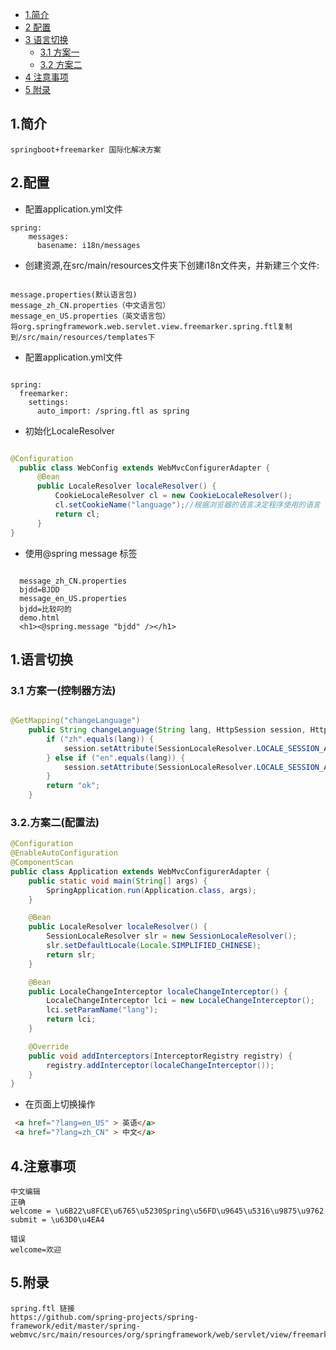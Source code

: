 * [1.简介](#1)
* [2 配置](#2)
* [3 语言切换](#3)
    * [3.1 方案一](#3.1)
    * [3.2 方案二](#3.2)
* [4 注意事项](#4)
* [5 附录](#5)


## 1.简介
```text
springboot+freemarker 国际化解决方案
```

## 2.配置
* 配置application.yml文件
```text
spring:
    messages:
      basename: i18n/messages
```
* 创建资源,在src/main/resources文件夹下创建i18n文件夹，并新建三个文件:
```text

message.properties(默认语言包)
message_zh_CN.properties（中文语言包）
message_en_US.properties（英文语言包）
将org.springframework.web.servlet.view.freemarker.spring.ftl复制到/src/main/resources/templates下
```
* 配置application.yml文件
```text

spring:
  freemarker:
    settings:
      auto_import: /spring.ftl as spring
```  
* 初始化LocaleResolver
```java

@Configuration
  public class WebConfig extends WebMvcConfigurerAdapter {
      @Bean
      public LocaleResolver localeResolver() {
          CookieLocaleResolver cl = new CookieLocaleResolver();
          cl.setCookieName("language");//根据浏览器的语言决定程序使用的语言
          return cl;
      }
}
```
* 使用@spring message 标签
```text

  message_zh_CN.properties
  bjdd=BJDD
  message_en_US.properties
  bjdd=比较叼的
  demo.html
  <h1><@spring.message "bjdd" /></h1>
```
## 1.语言切换
### 3.1 方案一(控制器方法)
```java

@GetMapping("changeLanguage")
    public String changeLanguage(String lang, HttpSession session, HttpServletResponse response) {
        if ("zh".equals(lang)) {
            session.setAttribute(SessionLocaleResolver.LOCALE_SESSION_ATTRIBUTE_NAME, new Locale("zh", "CN"));
        } else if ("en".equals(lang)) {
            session.setAttribute(SessionLocaleResolver.LOCALE_SESSION_ATTRIBUTE_NAME, new Locale("en", "US"));
        }
        return "ok";
    }
```
### 3.2.方案二(配置法)
```java
@Configuration
@EnableAutoConfiguration
@ComponentScan
public class Application extends WebMvcConfigurerAdapter {
	public static void main(String[] args) {
		SpringApplication.run(Application.class, args);
	}

	@Bean
	public LocaleResolver localeResolver() {
		SessionLocaleResolver slr = new SessionLocaleResolver();
		slr.setDefaultLocale(Locale.SIMPLIFIED_CHINESE);
		return slr;
	}

	@Bean
	public LocaleChangeInterceptor localeChangeInterceptor() {
		LocaleChangeInterceptor lci = new LocaleChangeInterceptor();
		lci.setParamName("lang");
		return lci;
	}

	@Override
	public void addInterceptors(InterceptorRegistry registry) {
		registry.addInterceptor(localeChangeInterceptor());
	}
}
```
* 在页面上切换操作
```html
 <a href="?lang=en_US" > 英语</a>
 <a href="?lang=zh_CN" > 中文</a>
```

## 4.注意事项
```text
中文编辑
正确
welcome = \u6B22\u8FCE\u6765\u5230Spring\u56FD\u9645\u5316\u9875\u9762
submit = \u63D0\u4EA4

错误
welcome=欢迎
```

## 5.附录
```text
spring.ftl 链接
https://github.com/spring-projects/spring-framework/edit/master/spring-webmvc/src/main/resources/org/springframework/web/servlet/view/freemarker/spring.ftl
```



